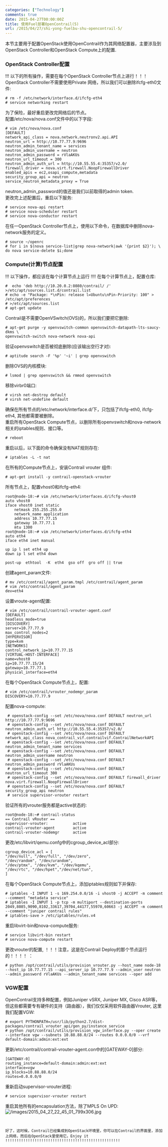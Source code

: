 ```yaml
---
categories: ["Technology"]
comments: true
date: 2015-04-27T00:00:00Z
title: 使用Fuel部署OpenContrail(5)
url: /2015/04/27/shi-yong-fuelbu-shu-opencontrail-5/
---
```


本节主要用于配置OpenStack使用OpenContrail作为其网络配置器，主要涉及到OpenStack Controller和OpenStack Compute上的配置.     
### OpenStack Controller配置
!!! 以下的所有操作，需要在每个OpenStack Controller节点上进行！！！
OpenStack Controller不需要使用Private 网络，所以我们可以删除ifcfg-eth0文件:     

```
# rm -f /etc/network/interface.d/ifcfg-eth4
# service networking restart

```
为了保险，最好重启更改完网络后的节点。    
配置/etc/nova/nova.conf文件中的以下字段:     

```
# vim /etc/nova/nova.conf
[DEFAULT]
network_api_class = nova.network.neutronv2.api.API
neutron_url = http://10.77.77.9:9696
neutron_admin_tenant_name = services
neutron_admin_username = neutron
neutron_admin_password = rVlaAKUs
neutron_url_timeout = 300
neutron_admin_auth_url = http://10.55.55.4:35357/v2.0/
firewall_driver = nova.virt.firewall.NoopFirewallDriver
enabled_apis = ec2,osapi_compute,metadata
security_group_api = neutron
service_neutron_metadata_proxy = True

```
neutron_admin_password的值还是我们以前取得的admin token.   
更改完上述配置后，重启以下服务:     

```
# service nova-api restart
# service nova-scheduler restart
# service nova-conductor restart

```
在任一OpenStack Controller节点上，使用以下命令，在数据库中删除nova-network服务的定义。     

```
# source ~/openrc
# for i in $(nova service-list|grep nova-network|awk '{print $2}'); \
do nova service-delete $i;done

```
### Compute(计算)节点配置
!!! 以下操作，都应该在每个计算节点上运行 !!!!
在每个计算节点上，配置仓库:     

```
#  echo 'deb http://10.20.0.2:8080/contrail/ /' >/etc/apt/sources.list.d/contrail.list
# echo -e "Package: *\nPin: release l=Ubuntu\nPin-Priority: 100" > /etc/apt/preferences
# >/etc/apt/sources.list
# apt-get update

```
Contrail是不需要OpenVSwitch(OVS)的，所以我们要把它删除:     

```
# apt-get purge -y openvswitch-common openvswitch-datapath-lts-saucy-dkms \
openvswitch-switch nova-network nova-api

```
验证openvswitch是否被彻底删除(应该输出空行才对):     

```
# aptitude search -F '%p' '~i' | grep openvswitch

```
删除OVS的内核模块:     

```
# lsmod | grep openvswitch && rmmod openvswitch

```
移除virbr0端口:     

```
# virsh net-destroy default
# virsh net-undefine default

```
确保在所有节点的/etc/network/interface.d/下，只包括了ifcfg-eth0, ifcfg-eth4, 其他都需要被删除。     
重启所有OpenStack Compute节点，以删除所有openvswitch和nova-network相关的iptables规则、接口等。    

```
# reboot 

```
重启以后，以下面的命令确保没有NAT规则存在:     

```
# iptables -L -t nat

```
在所有的Compute节点上，安装Contrail vrouter 组件:    

```
# apt-get install -y contrail-openstack-vrouter

```
所有节点上，配置vhost0和ifcfg-eth4:     

```
root@node-18:~# vim /etc/network/interfaces.d/ifcfg-vhost0 
auto vhost0
iface vhost0 inet static
    netmask 255.255.255.0
    network_name application
    address 10.77.77.15
    gateway 10.77.77.1
    mtu 1300
root@node-18:~# vim /etc/network/interfaces.d/ifcfg-eth4 
auto eth4
iface eth4 inet manual

up ip l set eth4 up
down ip l set eth4 down

post-up  ethtool  -K  eth4  gso off  gro off || true

```
创建agent_param文件:    

```
# mv /etc/contrail/agent_param.tmpl /etc/contrail/agent_param
# vim /etc/contrail/agent_param
dev=eth4

```
设置vroute-agent配置:      

```
# vim /etc/contrail/contrail-vrouter-agent.conf
[DEFAULT]
headless_mode=true
[DISCOVERY]
server=10.77.77.9
max_control_nodes=2
[HYPERVISOR]
type=kvm
[NETWORKS]
control_network_ip=10.77.77.15
[VIRTUAL-HOST-INTERFACE]
name=vhost0
ip=10.77.77.15/24
gateway=10.77.77.1
physical_interface=eth4

```
在每个OpenStack Compute节点上，配置:     

```
# vim /etc/contrail/vrouter_nodemgr_param
DISCOVERY=10.77.77.9

```
配置nova-compute:     

```
 # openstack-config --set /etc/nova/nova.conf DEFAULT neutron_url http://10.77.77.9:9696
 # openstack-config --set /etc/nova/nova.conf DEFAULT neutron_admin_auth_url http://10.55.55.4:35357/v2.0/
 # openstack-config --set /etc/nova/nova.conf DEFAULT network_api_class nova_contrail_vif.contrailvif.ContrailNetworkAPI
 # openstack-config --set /etc/nova/nova.conf DEFAULT neutron_admin_tenant_name services
 # openstack-config --set /etc/nova/nova.conf DEFAULT neutron_admin_username neutron
 # openstack-config --set /etc/nova/nova.conf DEFAULT neutron_admin_password rVlaAKUs
 # openstack-config --set /etc/nova/nova.conf DEFAULT neutron_url_timeout 300
 # openstack-config --set /etc/nova/nova.conf DEFAULT firewall_driver nova.virt.firewall.NoopFirewallDriver
 # openstack-config --set /etc/nova/nova.conf DEFAULT security_group_api neutron
 # service supervisor-vrouter restart

```
验证所有的vrouter服务都是active状态的:     

```
root@node-18:~# contrail-status 
== Contrail vRouter ==
supervisor-vrouter:           active
contrail-vrouter-agent        active              
contrail-vrouter-nodemgr      active              

```
更改/etc/libvirt/qemu.confg中的cgroup_device_acl部分:     

```
cgroup_device_acl = [
"/dev/null", "/dev/full", "/dev/zero",
"/dev/random", "/dev/urandom",
"/dev/ptmx", "/dev/kvm", "/dev/kqemu",
"/dev/rtc", "/dev/hpet","/dev/net/tun",
]

```
在每个OpenStack Compute节点上，添加iptables规则如下并保存:     

```
# iptables -I INPUT 1 -s 169.254.0.0/16 -i vhost0 -j ACCEPT -m comment --comment "metadata service"
# iptables -I INPUT 1 -p tcp -m multiport --destination-ports 2049,8085,9090,8102,33617,39704,44177,55970,60663 -j ACCEPT -m comment --comment "juniper contrail rules"
# iptables-save > /etc/iptables/rules.v4

```
重启libvirt-bin和nova-compute服务:     

```
# service libvirt-bin restart
# service nova-compute restart

```
更改vrouter的配置, ！！！注意，这是在Contrail Deploy的那个节点运行的！！！！ ：    

```
# python /opt/contrail/utils/provision_vrouter.py --host_name node-18 --host_ip 10.77.77.15 --api_server_ip 10.77.77.9 --admin_user neutron --admin_password rVlaAKUs --admin_tenant_name services --oper add

```
### VGW配置
OpenContrail支持多种配置，例如Juniper vSRX, Juniper MX, Cisco ASR等，但这些都需要专有硬件的支持（路由器），我们仅仅采用软件路由器Vrouter, 这里我们配置VGW:     

```
# export PYTHONPATH=/usr/lib/python2.7/dist-packages/contrail_vrouter_api/gen_py/instance_service
# python /opt/contrail/utils/provision_vgw_interface.py --oper create --interface vgw --subnets 10.88.88.0/24 --routes 0.0.0.0/0 --vrf default-domain:admin:ext:ext

```
更新/etc/contrail/contrail-vrouter-agent.con中的[GATEWAY-0]部分:      

```
[GATEWAY-0]
routing_instance=default-domain:admin:ext:ext
interface=vgw
ip_blocks=10.88.88.0/24
routes=0.0.0.0/0

```
重新启动supervisor-vrouter进程:     

```
# service supervisor-vrouter restart

```
重启其他所有的encapsulation方法，除了MPLS On UPD:    
![/images/2015_04_27_22_45_01_799x306.jpg](/images/2015_04_27_22_45_01_799x306.jpg)    

```


好了，这时候，Contrail已经集成到OpenStack环境里，你可以在Contrail的界面里，添加上网络，而后在OpenStack里使用它。Enjoy it !!!!!!!!!!!!!!!!!!!!!!!!!!!!!!!!!!!!!!!!!!!!!!!!!!!

